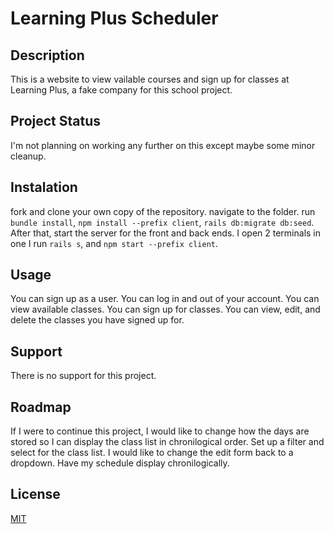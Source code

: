 # Learning Plus Scheduler

## Description
This is a website to view vailable courses and sign up for classes at Learning Plus, a fake company for this school project.

## Project Status
I'm not planning on working any further on this except maybe some minor cleanup.

## Instalation
fork and clone your own copy of the repository.
navigate to the folder.
run `bundle install`, `npm install --prefix client`, `rails db:migrate db:seed`. After that, start the server for the front and back ends. I open 2 terminals in one I run `rails s`, and `npm start --prefix client`.


## Usage
You can sign up as a user. You can log in and out of your account. You can view available classes. You can sign up for classes. You can view, edit, and delete the classes you have signed up for.

## Support
There is no support for this project.

## Roadmap
If I were to continue this project, I would like to change how the days are stored so I can display the class list in chronilogical order. Set up a filter and select for the class list. I would like to change the edit form back to a dropdown. Have my schedule display chronilogically.

## License
[MIT](https://choosealicense.com/licenses/mit/)
